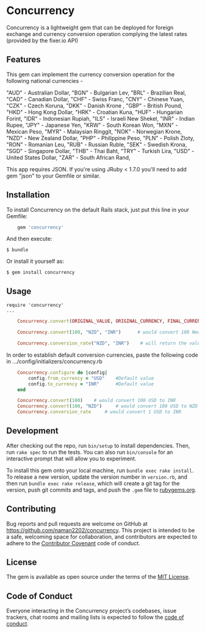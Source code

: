 # Concurrency

Concurrency is a lightweight gem that can be deployed for foreign exchange and currency conversion operation complying the latest rates (provided by the fixer.io API)

## Features

This gem can implement the currency conversion operation for the following national currencies - 

"AUD" - Australian Dollar,
"BGN" - Bulgarian Lev,
"BRL" - Brazilian Real,
"CAD" - Canadian Dollar,
"CHF" - Swiss Franc,
"CNY" - Chinese Yuan,
"CZK" - Czech Koruna,
"DKK" - Danish Krone ,
"GBP" - British Pound,
"HKD" - Hong Kong Dollar,
"HRK" - Croatian Kuna,
"HUF" - Hungarian Forint,
"IDR" - Indonesian Rupiah,
"ILS" - Israeli New Shekel,
"INR" - Indian Rupee,
"JPY" - Japanese Yen,
"KRW" - South Korean Won,
"MXN" - Mexican Peso,
"MYR" - Malaysian Ringgit,
"NOK" - Norwegian Krone,
"NZD" - New Zealand Dollar,
"PHP" - Philippine Peso,
"PLN" - Polish Zloty,
"RON" - Romanian Leu,
"RUB" - Russian Ruble,
"SEK" - Swedish Krona,
"SGD" - Singapore Dollar,
"THB" - Thai Baht,
"TRY" - Turkish Lira,
"USD" - United States Dollar,
"ZAR" - South African Rand,

This app requires JSON. If you're using JRuby < 1.7.0 you'll need to add gem "json" to your Gemfile or similar.

## Installation

To install Concurrency on the default Rails stack, just put this line in your Gemfile:

```ruby
    gem 'concurrency'
```

And then execute:

    $ bundle

Or install it yourself as:

    $ gem install concurrency

## Usage

    require 'concurrency'
    ...
    
```ruby
    Concurrency.convert(ORIGINAL_VALUE, ORIGINAL_CURRENCY, FINAL_CURRENCY)
```

```ruby
    Concurrency.convert(100, "NZD", "INR")      # would convert 100 New Zealand Dollars to Indian Rupees
```

```ruby
    Concurrency.conversion_rate("NZD", "INR")    # will return the value of 1 New Zealand Dollar in Indian Rupees
```

In order to establish default conversion currencies, paste the following code in .../config/initializers/concurrency.rb

```ruby
    Concurrency.configure do |config|
        config.from_currency = "USD"    #Default value
        config.to_currency = "INR"      #Default value
    end
```
```ruby
    Concurrency.convert(100)    # would convert 100 USD to INR
    Concurrency.convert(100, "NZD")     # would convert 100 USD to NZD
    Concurrency.conversion_rate     # would convert 1 USD to INR
```

## Development

After checking out the repo, run `bin/setup` to install dependencies. Then, run `rake spec` to run the tests. You can also run `bin/console` for an interactive prompt that will allow you to experiment.

To install this gem onto your local machine, run `bundle exec rake install`. To release a new version, update the version number in `version.rb`, and then run `bundle exec rake release`, which will create a git tag for the version, push git commits and tags, and push the `.gem` file to [rubygems.org](https://rubygems.org).

## Contributing

Bug reports and pull requests are welcome on GitHub at https://github.com/naman2202/concurrency. This project is intended to be a safe, welcoming space for collaboration, and contributors are expected to adhere to the [Contributor Covenant](http://contributor-covenant.org) code of conduct.

## License

The gem is available as open source under the terms of the [MIT License](http://opensource.org/licenses/MIT).

## Code of Conduct

Everyone interacting in the Concurrency project’s codebases, issue trackers, chat rooms and mailing lists is expected to follow the [code of conduct](https://github.com/naman2202/concurrency/blob/master/CODE_OF_CONDUCT.md).